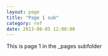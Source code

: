 ```yaml
---
layout: page
title: "Page 1 sub"
category: ref
date: 2013-06-05 12:00:00
---
```


This is page 1 in the _pages subfolder